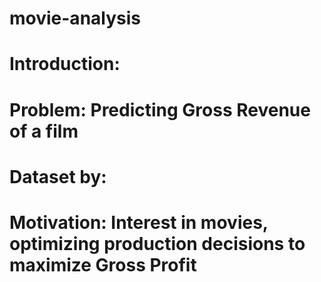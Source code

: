 # movie-analysis

# Introduction:
# Problem: Predicting Gross Revenue of a film
# Dataset by: 
# Motivation: Interest in movies, optimizing production decisions to maximize Gross Profit
